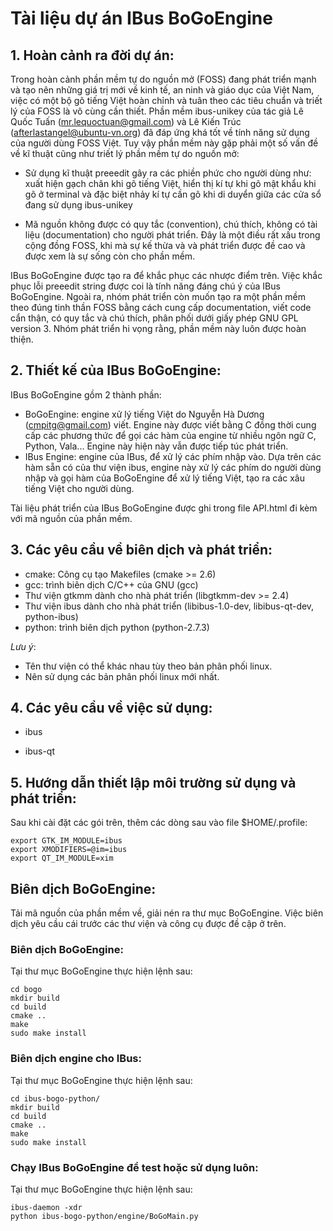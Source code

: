 # Tài liệu dự án IBus BoGoEngine #

## 1. Hoàn cảnh ra đời dự án: ##

Trong hoàn cảnh phần mềm tự do nguồn mở (FOSS) đang phát triển mạnh và tạo nên những giá trị mới về kinh tế, an ninh và giáo dục của Việt Nam, 
việc có một bộ gõ tiếng Việt hoàn chỉnh và tuân theo các tiêu chuẩn và triết lý của FOSS là vô cùng cần thiết. Phần mềm ibus-unikey của tác giả
 Lê Quốc Tuấn (mr.lequoctuan@gmail.com) và Lê Kiến Trúc (afterlastangel@ubuntu-vn.org) đã đáp ứng khá tốt về tính năng sử dụng của người dùng FOSS Việt.
 Tuy vậy phần mềm này gặp phải một số vấn đề về kĩ thuật cũng như triết lý phần mềm tự do nguồn mở:
 
 * Sử dụng kĩ thuật preeedit gây ra các phiền phức cho người dùng như: xuất hiện gạch chân khi gõ tiếng Việt, hiển thị kí tự khi gõ mật khẩu khi gõ ở terminal
 và đặc biệt nhảy kí tự cần gõ khi di duyển giữa các cửa sổ đang sử dụng ibus-unikey
 
 * Mã nguồn không được có quy tắc (convention), chú thích, không có tài liệu (documentation) cho người phát triển. Đây là một điều rất xấu trong cộng đồng FOSS, 
 khi mà sự kế thừa và và phát triển được đề cao và được xem là sự sống còn cho phần mềm.
 
IBus BoGoEngine được tạo ra để khắc phục các nhược điểm trên. Việc khắc phục lỗi preeedit string được coi là tính năng đáng chú ý của IBus BoGoEngine.
Ngoài ra, nhóm phát triển còn muốn tạo ra một phần mềm theo đúng tinh thần FOSS bằng cách cung cấp documentation, viết code cẩn thận, có quy tắc và chú thích, 
phân phối dưới giấy phép GNU GPL version 3. Nhóm phát triển hi vọng rằng, phần mềm này luôn được hoàn thiện.
 
## 2. Thiết kế của IBus BoGoEngine: ##
 
IBus BoGoEngine gồm 2 thành phần:
 
 - BoGoEngine: engine xử lý tiếng Việt do Nguyễn Hà Dương (cmpitg@gmail.com) viết. Engine này được viết bằng C đồng thời cung cấp các phương thức để gọi 
 các hàm của engine từ nhiều ngôn ngữ C, Python, Vala... Engine này hiện này vẫn được tiếp túc phát triển.
 - IBus Engine: engine của IBus, để xử lý các phím nhập vào. Dựa trên các hàm sẵn có của thư viện ibus, engine này xử lý các phím do người dùng nhập 
 và gọi hàm của BoGoEngine để xử lý tiếng Việt, tạo ra các xâu tiếng Việt cho người dùng.

Tài liệu phát triển của IBus BoGoEngine được ghi trong file API.html đi kèm với mã nguồn của phần mềm.
   
## 3. Các yêu cầu về biên dịch và phát triển: ##

 - cmake: Công cụ tạo Makefiles (cmake >= 2.6)
 - gcc: trình biên dịch C/C++ của GNU (gcc)
 - Thư viện gtkmm dành cho nhà phát triển (libgtkmm-dev >= 2.4)
 - Thư viện ibus dành cho nhà phát triển (libibus-1.0-dev, libibus-qt-dev, python-ibus)
 - python: trình biên dịch python (python-2.7.3)
 
 _Lưu ý_:
 
  - Tên thư viện có thể khác nhau tùy theo bản phân phối linux.
  - Nên sử dụng các bản phân phối linux mới nhất.
  
## 4. Các yêu cầu về việc sử dụng: ##
  
  - ibus
  
  - ibus-qt
  
## 5. Hướng dẫn thiết lập môi trường sử dụng và phát triển: ##

Sau khi cài đặt các gói trên, thêm các dòng sau vào file $HOME/.profile:

    export GTK_IM_MODULE=ibus
    export XMODIFIERS=@im=ibus
    export QT_IM_MODULE=xim

## Biên dịch BoGoEngine: ##

Tải mã nguồn của phần mềm về, giải nén ra thư mục BoGoEngine. Việc biên dịch yêu cầu cái trước các thư viện và công cụ được đề cập ở trên.

### Biên dịch BoGoEngine: ###

  Tại thư mục BoGoEngine thực hiện lệnh sau:

    cd bogo
    mkdir build
    cd build
    cmake ..
    make
    sudo make install

### Biên dịch engine cho IBus: ###
  
  Tại thư mục BoGoEngine thực hiện lệnh sau:

    cd ibus-bogo-python/
    mkdir build
    cd build
    cmake ..
    make
    sudo make install

### Chạy IBus BoGoEngine để test hoặc sử dụng luôn: ###
  
  Tại thư mục BoGoEngine thực hiện lệnh sau:
  
    ibus-daemon -xdr
    python ibus-bogo-python/engine/BoGoMain.py

 
 
 
